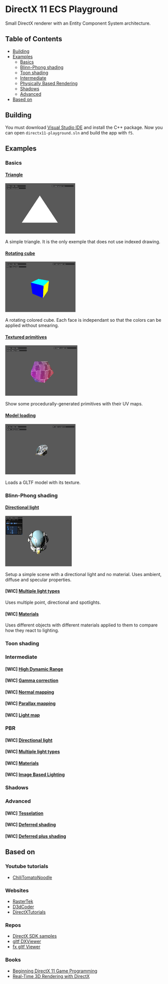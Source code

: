 # DirectX 11 ECS Playground

Small DirectX renderer with an Entity Component System architecture.

## Table of Contents

+ [Building](#Building)
+ [Examples](#Examples)
    + [Basics](#Basics)
    + [Blinn-Phong shading](#Blinn-Phong-Shading)
    + [Toon shading](#Toon-Shading)
    + [Intermediate](#Intermediate)
    + [Physically Based Rendering](#PBR)
    + [Shadows](#Shadows)
    + [Advanced](#Advanced)
+ [Based on](#BasedOn)

## Building

You must download [Visual Studio IDE](https://visualstudio.microsoft.com/) and install the C++ package. Now you can open `directx11-playground.sln` and build the app with `f5`.

## Examples

### Basics

#### [Triangle](src/examples/basics/basic-triangle/)

<p align="left">
<img src="doc/img/basic/triangle.png?raw=true" alt="Triangle exemple" height="160px">
</p>

A simple triangle. It is the only exemple that does not use indexed drawing.

#### [Rotating cube](src/examples/basics/rotating-cube/)

<p align="left">
<img src="doc/img/basic/cube.png?raw=true" alt="Rotating cube exemple" height="160px">
</p>

A rotating colored cube. Each face is independant so that the colors can be applied without smearing.

#### [Textured primitives](src/examples/basics/textured-primitives/)

<p align="left">
<img src="doc/img/basic/textured-primitives.png?raw=true" alt="Textured primitive exemple" height="160px">
</p>

Show some procedurally-generated primitives with their UV maps.

#### [Model loading](src/examples/basics/model-loading/)

<p align="left">
<img src="doc/img/basic/model.png?raw=true" alt="Model loading exemple" height="160px">
</p>

Loads a GLTF model with its texture.

### Blinn-Phong shading

#### [Directional light](src/examples/blinn-phong/point-light/)

<p align="left">
<img src="doc/img/blinn-phong/directional-light.png?raw=true" alt="Phong shading exemple" height="160px">
</p>

Setup a simple scene with a directional light and no material.
Uses ambient, diffuse and specular properties.

#### [WIC] [Multiple light types](src/examples/blinn-phong/multiple-light-types/)

Uses multiple point, directional and spotlights.

#### [WIC] [Materials](src/examples/blinn-phong/materials/)

Uses different objects with different materials applied to them to compare how they react to lighting.

### Toon shading

### Intermediate

#### [WIC] [High Dynamic Range](#)

#### [WIC] [Gamma correction](#)

#### [WIC] [Normal mapping](#)

#### [WIC] [Parallax mapping](#)

#### [WIC] [Light map](#)

### PBR

#### [WIC] [Directional light](#)

#### [WIC] [Multiple light types](#)

#### [WIC] [Materials](#)

#### [WIC] [Image Based Lighting](#)

### Shadows

### Advanced

#### [WIC] [Tesselation](#)

#### [WIC] [Deferred shading](#)

#### [WIC] [Deferred plus shading](#)

## Based on

### Youtube tutorials

- [ChiliTomatoNoodle](https://www.youtube.com/channel/UCsyHonfwHi4fLb2lkq0DEAA)

### Websites

- [RasterTek](http://www.rastertek.com/tutdx11.html)
- [D3dCoder](http://www.d3dcoder.net/d3d11.htm)
- [DirectXTutorials](http://www.directxtutorial.com/LessonList.aspx?listid=11)

### Repos

- [DirectX SDK samples](https://github.com/walbourn/directx-sdk-samples/tree/master/Direct3D11Tutorials)
- [gltf DXViewer](https://github.com/microsoft/glTF-DXViewer)
- [fx gltf Viewer](https://github.com/jessey-git/fx-gltf/blob/master/examples/viewer/)

### Books

- [Beginning DirectX 11 Game Programming](https://www.oreilly.com/library/view/beginning-directx11-game/9781435458956/)
- [Real-Time 3D Rendering with DirectX](https://www.oreilly.com/library/view/real-time-3d-rendering/9780133570120/)
